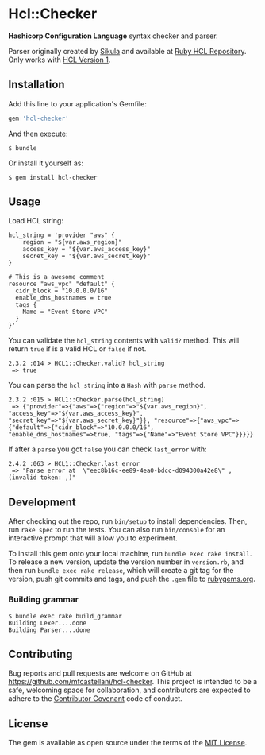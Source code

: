 # Hcl::Checker

**Hashicorp Configuration Language** syntax checker and parser.

Parser originally created by [Sikula](https://github.com/sikula) and available
at [Ruby HCL Repository](https://github.com/sikula/ruby-hcl). Only works with
[HCL Version 1](https://github.com/hashicorp/hcl).

## Installation

Add this line to your application's Gemfile:

```ruby
gem 'hcl-checker'
```

And then execute:

    $ bundle

Or install it yourself as:

    $ gem install hcl-checker

## Usage

Load HCL string:

```
hcl_string = 'provider "aws" {
    region = "${var.aws_region}"
    access_key = "${var.aws_access_key}"
    secret_key = "${var.aws_secret_key}"
}

# This is a awesome comment
resource "aws_vpc" "default" {
  cidr_block = "10.0.0.0/16"
  enable_dns_hostnames = true
  tags {
    Name = "Event Store VPC"
  }
}'
```

You can validate the `hcl_string` contents with `valid?` method. This will
return `true` if is a valid HCL or `false` if not.

```
2.3.2 :014 > HCL1::Checker.valid? hcl_string
 => true
```

You can parse the `hcl_string` into a `Hash` with `parse` method.

```
2.3.2 :015 > HCL1::Checker.parse(hcl_string)
 => {"provider"=>{"aws"=>{"region"=>"${var.aws_region}", "access_key"=>"${var.aws_access_key}", "secret_key"=>"${var.aws_secret_key}"}}, "resource"=>{"aws_vpc"=>{"default"=>{"cidr_block"=>"10.0.0.0/16", "enable_dns_hostnames"=>true, "tags"=>{"Name"=>"Event Store VPC"}}}}}
```

If after a `parse` you got `false` you can check `last_error` with:

```
2.4.2 :063 > HCL1::Checker.last_error
 => "Parse error at  \"eec8b16c-ee89-4ea0-bdcc-d094300a42e8\" , (invalid token: ,)"
```

## Development

After checking out the repo, run `bin/setup` to install dependencies. Then, run
`rake spec` to run the tests. You can also run `bin/console` for an interactive
prompt that will allow you to experiment.

To install this gem onto your local machine, run `bundle exec rake install`. To
release a new version, update the version number in `version.rb`, and then run
`bundle exec rake release`, which will create a git tag for the version, push
git commits and tags, and push the `.gem` file to
[rubygems.org](https://rubygems.org).

### Building grammar

```
$ bundle exec rake build_grammar
Building Lexer....done
Building Parser....done
```

## Contributing

Bug reports and pull requests are welcome on GitHub at
https://github.com/mfcastellani/hcl-checker. This project is intended to be a
safe, welcoming space for collaboration, and contributors are expected to adhere
to the [Contributor Covenant](http://contributor-covenant.org) code of conduct.

## License

The gem is available as open source under the terms of the [MIT
License](https://opensource.org/licenses/MIT).

